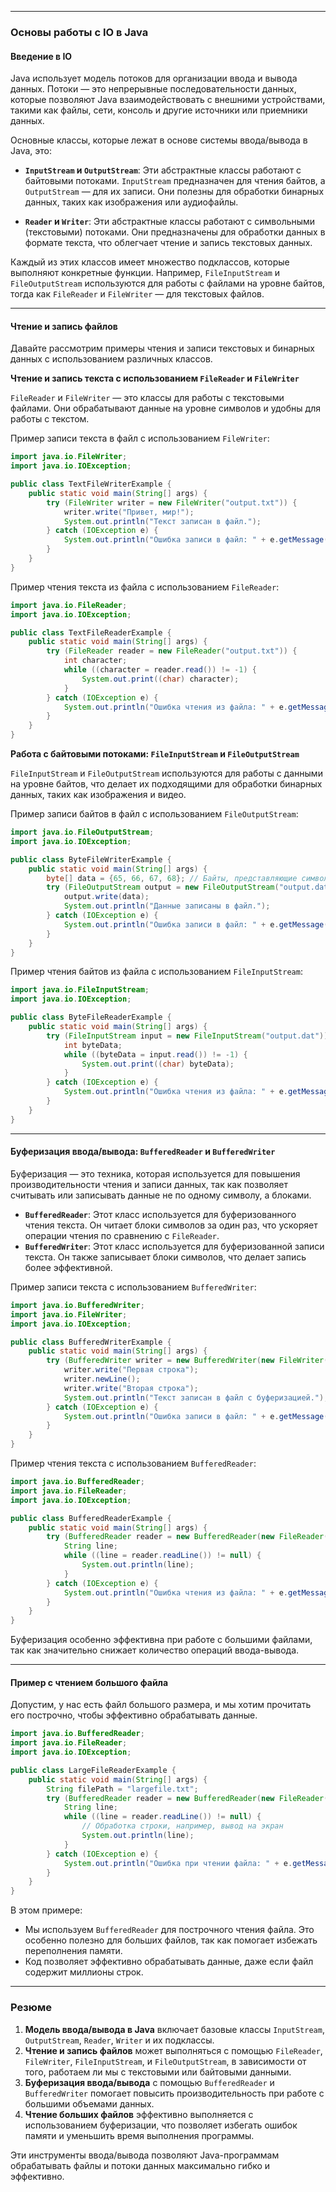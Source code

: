 
---

### Основы работы с IO в Java

#### Введение в IO

Java использует модель потоков для организации ввода и вывода данных. Потоки — это непрерывные последовательности данных, которые позволяют Java взаимодействовать с внешними устройствами, такими как файлы, сети, консоль и другие источники или приемники данных.

Основные классы, которые лежат в основе системы ввода/вывода в Java, это:

- **`InputStream` и `OutputStream`**: Эти абстрактные классы работают с байтовыми потоками. `InputStream` предназначен для чтения байтов, а `OutputStream` — для их записи. Они полезны для обработки бинарных данных, таких как изображения или аудиофайлы.
  
- **`Reader` и `Writer`**: Эти абстрактные классы работают с символьными (текстовыми) потоками. Они предназначены для обработки данных в формате текста, что облегчает чтение и запись текстовых данных.

Каждый из этих классов имеет множество подклассов, которые выполняют конкретные функции. Например, `FileInputStream` и `FileOutputStream` используются для работы с файлами на уровне байтов, тогда как `FileReader` и `FileWriter` — для текстовых файлов.

---

#### Чтение и запись файлов

Давайте рассмотрим примеры чтения и записи текстовых и бинарных данных с использованием различных классов.

**Чтение и запись текста с использованием `FileReader` и `FileWriter`**

`FileReader` и `FileWriter` — это классы для работы с текстовыми файлами. Они обрабатывают данные на уровне символов и удобны для работы с текстом.

Пример записи текста в файл с использованием `FileWriter`:
```java
import java.io.FileWriter;
import java.io.IOException;

public class TextFileWriterExample {
    public static void main(String[] args) {
        try (FileWriter writer = new FileWriter("output.txt")) {
            writer.write("Привет, мир!");
            System.out.println("Текст записан в файл.");
        } catch (IOException e) {
            System.out.println("Ошибка записи в файл: " + e.getMessage());
        }
    }
}
```

Пример чтения текста из файла с использованием `FileReader`:
```java
import java.io.FileReader;
import java.io.IOException;

public class TextFileReaderExample {
    public static void main(String[] args) {
        try (FileReader reader = new FileReader("output.txt")) {
            int character;
            while ((character = reader.read()) != -1) {
                System.out.print((char) character);
            }
        } catch (IOException e) {
            System.out.println("Ошибка чтения из файла: " + e.getMessage());
        }
    }
}
```

**Работа с байтовыми потоками: `FileInputStream` и `FileOutputStream`**

`FileInputStream` и `FileOutputStream` используются для работы с данными на уровне байтов, что делает их подходящими для обработки бинарных данных, таких как изображения и видео.

Пример записи байтов в файл с использованием `FileOutputStream`:
```java
import java.io.FileOutputStream;
import java.io.IOException;

public class ByteFileWriterExample {
    public static void main(String[] args) {
        byte[] data = {65, 66, 67, 68}; // Байты, представляющие символы A, B, C, D
        try (FileOutputStream output = new FileOutputStream("output.dat")) {
            output.write(data);
            System.out.println("Данные записаны в файл.");
        } catch (IOException e) {
            System.out.println("Ошибка записи в файл: " + e.getMessage());
        }
    }
}
```

Пример чтения байтов из файла с использованием `FileInputStream`:
```java
import java.io.FileInputStream;
import java.io.IOException;

public class ByteFileReaderExample {
    public static void main(String[] args) {
        try (FileInputStream input = new FileInputStream("output.dat")) {
            int byteData;
            while ((byteData = input.read()) != -1) {
                System.out.print((char) byteData);
            }
        } catch (IOException e) {
            System.out.println("Ошибка чтения из файла: " + e.getMessage());
        }
    }
}
```

---

#### Буферизация ввода/вывода: `BufferedReader` и `BufferedWriter`

Буферизация — это техника, которая используется для повышения производительности чтения и записи данных, так как позволяет считывать или записывать данные не по одному символу, а блоками.

- **`BufferedReader`**: Этот класс используется для буферизованного чтения текста. Он читает блоки символов за один раз, что ускоряет операции чтения по сравнению с `FileReader`.
- **`BufferedWriter`**: Этот класс используется для буферизованной записи текста. Он также записывает блоки символов, что делает запись более эффективной.

Пример записи текста с использованием `BufferedWriter`:
```java
import java.io.BufferedWriter;
import java.io.FileWriter;
import java.io.IOException;

public class BufferedWriterExample {
    public static void main(String[] args) {
        try (BufferedWriter writer = new BufferedWriter(new FileWriter("output.txt"))) {
            writer.write("Первая строка");
            writer.newLine();
            writer.write("Вторая строка");
            System.out.println("Текст записан в файл с буферизацией.");
        } catch (IOException e) {
            System.out.println("Ошибка записи в файл: " + e.getMessage());
        }
    }
}
```

Пример чтения текста с использованием `BufferedReader`:
```java
import java.io.BufferedReader;
import java.io.FileReader;
import java.io.IOException;

public class BufferedReaderExample {
    public static void main(String[] args) {
        try (BufferedReader reader = new BufferedReader(new FileReader("output.txt"))) {
            String line;
            while ((line = reader.readLine()) != null) {
                System.out.println(line);
            }
        } catch (IOException e) {
            System.out.println("Ошибка чтения из файла: " + e.getMessage());
        }
    }
}
```

Буферизация особенно эффективна при работе с большими файлами, так как значительно снижает количество операций ввода-вывода.

---

#### Пример с чтением большого файла

Допустим, у нас есть файл большого размера, и мы хотим прочитать его построчно, чтобы эффективно обрабатывать данные.

```java
import java.io.BufferedReader;
import java.io.FileReader;
import java.io.IOException;

public class LargeFileReaderExample {
    public static void main(String[] args) {
        String filePath = "largefile.txt";
        try (BufferedReader reader = new BufferedReader(new FileReader(filePath))) {
            String line;
            while ((line = reader.readLine()) != null) {
                // Обработка строки, например, вывод на экран
                System.out.println(line);
            }
        } catch (IOException e) {
            System.out.println("Ошибка при чтении файла: " + e.getMessage());
        }
    }
}
```

В этом примере:
- Мы используем `BufferedReader` для построчного чтения файла. Это особенно полезно для больших файлов, так как помогает избежать переполнения памяти.
- Код позволяет эффективно обрабатывать данные, даже если файл содержит миллионы строк.

---

### Резюме

1. **Модель ввода/вывода в Java** включает базовые классы `InputStream`, `OutputStream`, `Reader`, `Writer` и их подклассы.
2. **Чтение и запись файлов** может выполняться с помощью `FileReader`, `FileWriter`, `FileInputStream`, и `FileOutputStream`, в зависимости от того, работаем ли мы с текстовыми или байтовыми данными.
3. **Буферизация ввода/вывода** с помощью `BufferedReader` и `BufferedWriter` помогает повысить производительность при работе с большими объемами данных.
4. **Чтение больших файлов** эффективно выполняется с использованием буферизации, что позволяет избегать ошибок памяти и уменьшить время выполнения программы. 

Эти инструменты ввода/вывода позволяют Java-программам обрабатывать файлы и потоки данных максимально гибко и эффективно.